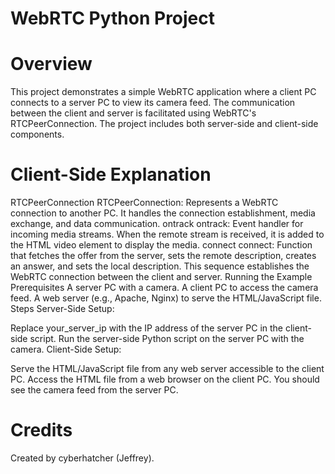 # WebRTC Python Project

# Overview
This project demonstrates a simple WebRTC application where a client PC connects to a server PC to view its camera feed. The communication between the client and server is facilitated using WebRTC's RTCPeerConnection. The project includes both server-side and client-side components.

# Client-Side Explanation
RTCPeerConnection
RTCPeerConnection: Represents a WebRTC connection to another PC. It handles the connection establishment, media exchange, and data communication.
ontrack
ontrack: Event handler for incoming media streams. When the remote stream is received, it is added to the HTML video element to display the media.
connect
connect: Function that fetches the offer from the server, sets the remote description, creates an answer, and sets the local description. This sequence establishes the WebRTC connection between the client and server.
Running the Example
Prerequisites
A server PC with a camera.
A client PC to access the camera feed.
A web server (e.g., Apache, Nginx) to serve the HTML/JavaScript file.
Steps
Server-Side Setup:

Replace your_server_ip with the IP address of the server PC in the client-side script.
Run the server-side Python script on the server PC with the camera.
Client-Side Setup:

Serve the HTML/JavaScript file from any web server accessible to the client PC.
Access the HTML file from a web browser on the client PC. You should see the camera feed from the server PC.

# Credits
Created by cyberhatcher (Jeffrey).
